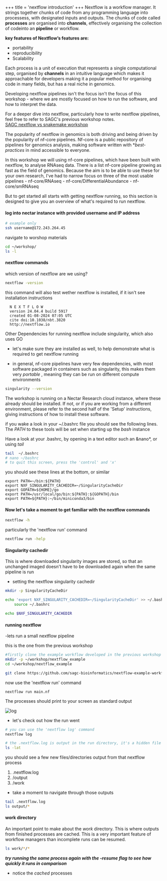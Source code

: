 +++
title = 'nextflow introduction'
+++
Nextflow is a workflow manager. It strings together chunks of code from any programming language into processess, with designated inputs and outputs. 
The chunks of code called **processes** are organised into **channels**, effectively organising the collection of codeinto an **pipeline** or workflow.

**key features of Nextflow’s features are:**
- portability
- reproducibility
- Scalability

Each process is a unit of execution that represents a single computational step, organised by **channels** in an intuitive language which makes it approachable for developers 
making it a popular method for organising code in many fields, but has a real niche in genomics.

Developing nextflow pipelines isn't the focus isn't the focus of this workshop - where we are mostly focused on how to run the software, and how to interpret the data.
 
For a deeper dive into nextflow, particularly how to write nextflow pipelines, feel free to refer to SAGC's previous workshop notes.\
[SAGC nextflow vs snakemake workshop](https://sagc-bioinformatics.github.io/nextflow-vs-snakemake-2024/)

The popularity of nextflow in genomics is both driving and being driven by the popularity of nf-core pipelines. 
Nf-core is a public repository of pipelines for genomics analysis, making software written with **best-practices* in mind accessible to everyone. 

In this workshop we will using nf-core pipelines, which have been built with nextflow, to analyse RNAseq data. 
There is a list nf-core pipeline growing as fast as the field of genomics.
Because the aim is to be able to use these for your own research, I've had to narrow focus on three of the most usable pipelines
	- nf-core/RNAseq 
	- nf-core/DifferentialAbundance
	- nf-core/smRNAseq


But to get started all starts with getting nextflow running, so this section is designed to give you an overview of what's required to run nextflow.

#### log into nectar instance with provided username and IP address
```bash
# example only
ssh username@172.243.264.45
```

navigate to worshop materials
```bash
cd ~/workshop/
ls -l
```

#### nextflow commands
which version of nextflow are we using?
```bash
nextflow -version
```
this command will also test wether nextflow is installed, if it isn't see installation instructions

      N E X T F L O W
      version 24.04.4 build 5917
      created 01-08-2024 07:05 UTC 
      cite doi:10.1038/nbt.3820
      http://nextflow.io

Other Dependencies for running nextflow include singularity, which also uses GO
- let's make sure they are installed as well, to help demonstrate what is required to get nextflow running

- in general, nf-core pipelines have very few dependencies, with most software packaged in containers such as singularity, this makes them very *portable* , meaning they can be run on different compute environments


```bash
singularity --version
```
The workshop is running on a Nectar Research cloud instance, where these already should be installed. If not, or if you are working from a different environment, please refer to the second half of the 'Setup' instructions, giving instructions of how to install these software.
	
if you wake a look in your ~/.bashrc file you should see the following lines. The *PATH* to these tools will be set when starting up the *bash* instance

Have a look at your .bashrc, by opening in a text editor such an &nano*, or using *tail*
```bash
tail  ~/.bashrc
# nano ~/bashrc
# to quit this screen, press the 'control' and 'x' 
```
you should see these lines at the bottom, or similar

	export PATH=~/bin:${PATH}
	export NXF_SINGULARITY_CACHEDIR=~/SingularityCacheDir
	export GOPATH=${HOME}/go
	export PATH=/usr/local/go/bin:${PATH}:${GOPATH}/bin
	export PATH=${PATH}:~/bin/miniconda3/bin


#### Now let's take a moment to get familiar with the nextflow commands
```bash
nextflow -h
```
particularly the 'nextflow run' command
```bash
nextflow run -help
```

#### Singularity cachedir
This is where downloaded singularity images are stored, so that an unchanged imaged doesn't have to be downloaded again when the same pipeline is run

- setting the nextflow singularity cachedir
```bash
mkdir -p SingularityCacheDir

echo 'export NXF_SINGULARITY_CACHEDIR=~/SingularityCacheDir' >> ~/.bashrc && \
    source ~/.bashrc

echo $NXF_SINGULARITY_CACHEDIR
```
#### running nextflow
-lets run a small nextflow pipeline

this is the one from the previous workshop
```bash
#firstly clone the example workflow developed in the previous workshop from github
mkdir -p ~/workshop/nextflow_example
cd ~/workshop/nextflow_example

git clone https://github.com/sagc-bioinformatics/nextflow-example-workflow-2024.git
```
now use the 'nextflow run' command
```
nextflow run main.nf
```
The processes should print to your screen as standard output

![log](/nextflow/nextflowexampllog.png)

- let's check out how the run went
```bash
# you can use the 'nextflow log' command
nextflow log

# the .nextflow.log is output in the run directory, it's a hidden file so you will have to use ls -a to see it
ls -lat
```
you should see a few new files/directories output from that nextflow process
1. .nextflow.log
2. /output
3. /work

- take a moment to navigate through those outputs
```bash
tail .nextflow.log
ls output/*
```
#### work directory
An important point to make about the *work* directory. This is where outputs from finished processes are cached. This is a very important feature of workflow managers than incomplete runs can be resumed.
```bash
ls work/*/*
```


***try running the same process again with the -resume flag to see how quickly it runs in comparison***

- notice the *cached* processes


